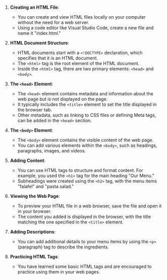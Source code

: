 
1. **Creating an HTML File**:
    
    - You can create and view HTML files locally on your computer without the need for a web server.
    - Using a code editor like Visual Studio Code, create a new file and name it "index.html."
2. **HTML Document Structure**:
    
    - HTML documents start with a `<!DOCTYPE>` declaration, which specifies that it is an HTML document.
    - The `<html>` tag is the root element of the HTML document.
    - Inside the `<html>` tag, there are two primary elements: `<head>` and `<body>`.
3. **The `<head>` Element**:
    
    - The `<head>` element contains metadata and information about the web page but is not displayed on the page.
    - It typically includes the `<title>` element to set the title displayed in the browser tab.
    - Other metadata, such as linking to CSS files or defining Meta tags, can be added in the `<head>` section.
4. **The `<body>` Element**:
    
    - The `<body>` element contains the visible content of the web page.
    - You can add various elements within the `<body>`, such as headings, paragraphs, images, and videos.
5. **Adding Content**:
    
    - You can use HTML tags to structure and format content. For example, you used the `<h1>` tag for the main heading "Our Menu."
    - Subheadings were created using the `<h2>` tag, with the menu items "falafel" and "pasta salad."
6. **Viewing the Web Page**:
    
    - To preview your HTML file in a web browser, save the file and open it in your browser.
    - The content you added is displayed in the browser, with the title matching the one specified in the `<title>` element.
7. **Adding Descriptions**:
    
    - You can add additional details to your menu items by using the `<p>` (paragraph) tag to describe the ingredients.
8. **Practicing HTML Tags**:
    
    - You have learned some basic HTML tags and are encouraged to practice using them in your web pages.